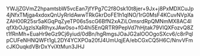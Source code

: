 YWJjZGVmZ2hpamtsbW5vcEan7jfYPg7C2f8Osk10t8jer+9Jx+j8PxMDXCuJp4jNfxTMjga4xdoxQnUyRrldAwwTRkGkrDoFE1h1qINO/1rG0MsF4KCuvNVpXaZAH00R25sr5aKGqPqZyeTP06s5scG6BfN2xAZiLOmsrdRpQMNmMX8AC4lqfXbOJgzIsXaRlhyxJAw0so+fG4hi5EnQRTR9PepVd7hHjtak79VlQXFozvQ8Zt1fRnMh+EuaHr9eGz9Cj6yiud/0dBn/hgRmgsJOaJG2alOOOgoSXcv6/c8rPqlpCUFeNHNQWFt1gL2DY4YCXPOa20fJ4UmUqjEA/ebCGxCQ5H6C/NnvVFmcJKOuqkdVBrDxYviXtMun3JHJ